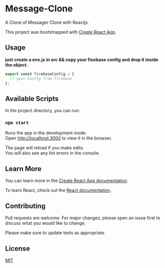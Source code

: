 # Message-Clone

A Clone of Messager Clone with Reactjs.

This project was bootstrapped with [Create React App](https://github.com/facebook/create-react-app).

## Usage

**just create a env.js in src && copy your fisebase config and drop it inside the object.**

```js
export const firebaseConfig = {
  // your Config from firebase
};
```

## Available Scripts

In the project directory, you can run:

### `npm start`

Runs the app in the development mode.<br />
Open [http://localhost:3000](http://localhost:3000) to view it in the browser.

The page will reload if you make edits.<br />
You will also see any lint errors in the console.

## Learn More

You can learn more in the [Create React App documentation](https://facebook.github.io/create-react-app/docs/getting-started).

To learn React, check out the [React documentation](https://reactjs.org/).

## Contributing

Pull requests are welcome. For major changes, please open an issue first to discuss what you would like to change.

Please make sure to update tests as appropriate.

## License

[MIT](https://choosealicense.com/licenses/mit/)
